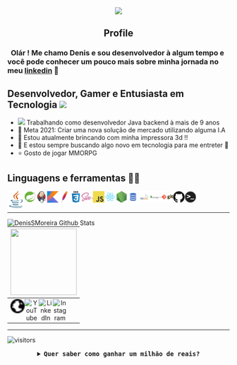 <p align="center">
 <img align="center" src='https://user-images.githubusercontent.com/5713670/87202985-820dcb80-c2b6-11ea-9f56-7ec461c497c3.gif' width='100px"'>
 <h2 align="center">Profile</h2>
</p>

### &nbsp; Olár ! Me chamo Denis e sou desenvolvedor à algum tempo e você pode conhecer um pouco mais sobre minha jornada no meu [linkedin] 👋

## Desenvolvedor, Gamer e Entusiasta em Tecnologia <img src="https://github.com/TheDudeThatCode/TheDudeThatCode/blob/master/Assets/Medal.gif" width="27px">
- <img src="https://media.giphy.com/media/WUlplcMpOCEmTGBtBW/giphy.gif" width="30">  Trabalhando como desenvolvedor Java backend à mais de 9 anos 
- 🥅  Meta 2021:  Criar uma nova solução de mercado utilizando alguma I.A
- 🔭  Estou atualmente brincando com minha impressora 3d !!
- 🌱  E estou sempre buscando algo novo em tecnologia para me entreter 🤣
- ⭐️  Gosto de jogar MMORPG


## Linguagens e ferramentas 👨‍💻

[<img align="left" alt="Java" width="38px" src="https://raw.githubusercontent.com/github/explore/80688e429a7d4ef2fca1e82350fe8e3517d3494d/topics/java/java.png" />][site]
[<img align="left" alt="Spring" width="26px" src="https://raw.githubusercontent.com/github/explore/80688e429a7d4ef2fca1e82350fe8e3517d3494d/topics/spring-boot/spring-boot.png" />][site]
[<img align="left" alt="Jenkins" width="26px" 
src="https://raw.githubusercontent.com/github/explore/4546263bd5739353083c33dada43f8f31e7d1fd6/topics/jenkins/jenkins.png" />][site]
[<img align="left" alt="Kotlin" width="26px" 
src="https://raw.githubusercontent.com/github/explore/80688e429a7d4ef2fca1e82350fe8e3517d3494d/topics/kotlin/kotlin.png" />][site]
[<img align="left" alt="Maven" width="26px" 
src="https://raw.githubusercontent.com/github/explore/80688e429a7d4ef2fca1e82350fe8e3517d3494d/topics/maven/maven.png" />][site]
[<img align="left" alt="CSS3" width="26px" src="https://raw.githubusercontent.com/github/explore/80688e429a7d4ef2fca1e82350fe8e3517d3494d/topics/css/css.png" />][site]
[<img align="left" alt="Sass" width="26px" src="https://raw.githubusercontent.com/github/explore/80688e429a7d4ef2fca1e82350fe8e3517d3494d/topics/sass/sass.png" />][site]
[<img align="left" alt="JavaScript" width="26px"  src="https://raw.githubusercontent.com/github/explore/80688e429a7d4ef2fca1e82350fe8e3517d3494d/topics/javascript/javascript.png" />][site]

[<img align="left" alt="React" width="26px" src="https://raw.githubusercontent.com/github/explore/80688e429a7d4ef2fca1e82350fe8e3517d3494d/topics/react/react.png" />][site]
[<img align="left" alt="Node.js" width="26px" src="https://raw.githubusercontent.com/github/explore/80688e429a7d4ef2fca1e82350fe8e3517d3494d/topics/nodejs/nodejs.png" />][site]

[<img align="left" alt="SQL" width="26px" src="https://raw.githubusercontent.com/github/explore/80688e429a7d4ef2fca1e82350fe8e3517d3494d/topics/sql/sql.png" />][site]

[<img align="left" alt="MySQL" width="26px" src="https://raw.githubusercontent.com/github/explore/80688e429a7d4ef2fca1e82350fe8e3517d3494d/topics/mysql/mysql.png" />][site]

[<img align="left" alt="MongoDB" width="26px" src="https://raw.githubusercontent.com/github/explore/80688e429a7d4ef2fca1e82350fe8e3517d3494d/topics/mongodb/mongodb.png" />][site]

[<img align="left" alt="Git" width="26px" src="https://raw.githubusercontent.com/github/explore/80688e429a7d4ef2fca1e82350fe8e3517d3494d/topics/git/git.png" />][site]

[<img align="left" alt="GitHub" width="26px" src="https://raw.githubusercontent.com/github/explore/78df643247d429f6cc873026c0622819ad797942/topics/github/github.png" />][site]
[<img align="left" alt="HTML5" width="26px" src="https://raw.githubusercontent.com/github/explore/80688e429a7d4ef2fca1e82350fe8e3517d3494d/topics/terminal/terminal.png" />][site]

<br/><br/>

---

<img align="left" alt="DenisSMoreira Github Stats" src="https://github-readme-stats.vercel.app/api?username=DenisSMoreira&show_icons=true&hide_border=true" />


<a><img src="https://icon-library.net//images/icon-programmer/icon-programmer-14.jpg" width="150px" height="150px" /></a> |
|:---------------------------------------------------------------------------------------------------------------------------------------: |
|<a href="https://www.linkedin.com/in/sanchit-vijay-774432178">[<img align="left" alt="denissoaresmoreira.com.nbr" width="32px" src="https://raw.githubusercontent.com/iconic/open-iconic/master/svg/globe.svg" />][site][<img align="left" alt="YouTube" width="32px" src="https://cdn.jsdelivr.net/npm/simple-icons@v3/icons/youtube.svg" />][youtube][<img align="left" alt="LinkedIn" width="32px" src="https://cdn.jsdelivr.net/npm/simple-icons@v3/icons/linkedin.svg" />][linkedin][<img align="left" alt="Instagram" width="32px" src="https://cdn.jsdelivr.net/npm/simple-icons@v3/icons/instagram.svg" />][instagram]</a>




---
![visitors](https://visitor-badge.laobi.icu/badge?page_id=DenisSMoreira.DenisSMoreira)

[site]: https://www.linkedin.com/in/denissmoreira/
[linkedin]: https://www.linkedin.com/in/denissmoreira/
[twitter]: https://twitter.com/codeSTACKr
[youtube]: https://youtube.com/Denissoaresmoreira
[instagram]: https://instagram.com/denissoaresmoreira
[linkedin]: https://linkedin.com/in/denissmoreira

<details align="center">
  <summary> 
    <b><samp> Quer saber como ganhar um milhão de reais? </samp></b>
  </summary>
  <samp>
   <b><h2 style="color: #fc6203"><img src="https://user-images.githubusercontent.com/5679180/79618120-0daffb80-80be-11ea-819e-d2b0fa904d07.gif" width="27px"> E U &nbsp; T A M B E M &nbsp; Q U E R O! <img alt="GIF" src="https://github.com/deut-erium/deut-erium/blob/master/assets/happy.gif?raw=1" width="20vw" /></h2></b>
  </samp>
</details>
